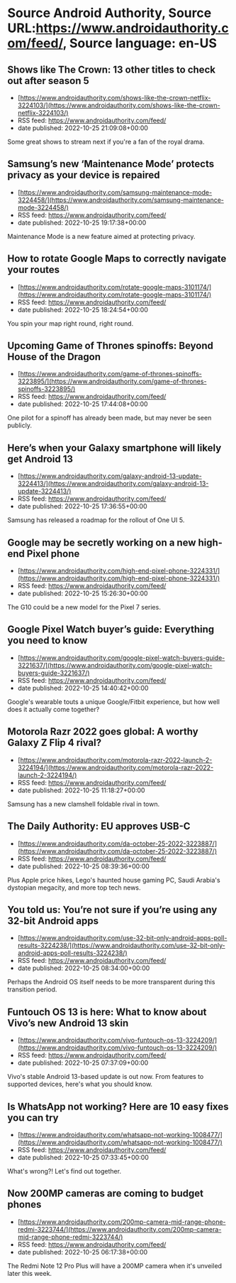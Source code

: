 # Source Android Authority, Source URL:https://www.androidauthority.com/feed/, Source language: en-US

## Shows like The Crown: 13 other titles to check out after season 5
 - [https://www.androidauthority.com/shows-like-the-crown-netflix-3224103/](https://www.androidauthority.com/shows-like-the-crown-netflix-3224103/)
 - RSS feed: https://www.androidauthority.com/feed/
 - date published: 2022-10-25 21:09:08+00:00

Some great shows to stream next if you're a fan of the royal drama.

## Samsung’s new ‘Maintenance Mode’ protects privacy as your device is repaired
 - [https://www.androidauthority.com/samsung-maintenance-mode-3224458/](https://www.androidauthority.com/samsung-maintenance-mode-3224458/)
 - RSS feed: https://www.androidauthority.com/feed/
 - date published: 2022-10-25 19:17:38+00:00

Maintenance Mode is a new feature aimed at protecting privacy.

## How to rotate Google Maps to correctly navigate your routes
 - [https://www.androidauthority.com/rotate-google-maps-3101174/](https://www.androidauthority.com/rotate-google-maps-3101174/)
 - RSS feed: https://www.androidauthority.com/feed/
 - date published: 2022-10-25 18:24:54+00:00

You spin your map right round, right round.

## Upcoming Game of Thrones spinoffs: Beyond House of the Dragon
 - [https://www.androidauthority.com/game-of-thrones-spinoffs-3223895/](https://www.androidauthority.com/game-of-thrones-spinoffs-3223895/)
 - RSS feed: https://www.androidauthority.com/feed/
 - date published: 2022-10-25 17:44:08+00:00

One pilot for a spinoff has already been made, but may never be seen publicly.

## Here’s when your Galaxy smartphone will likely get Android 13
 - [https://www.androidauthority.com/galaxy-android-13-update-3224413/](https://www.androidauthority.com/galaxy-android-13-update-3224413/)
 - RSS feed: https://www.androidauthority.com/feed/
 - date published: 2022-10-25 17:36:55+00:00

Samsung has released a roadmap for the rollout of One UI 5.

## Google may be secretly working on a new high-end Pixel phone
 - [https://www.androidauthority.com/high-end-pixel-phone-3224331/](https://www.androidauthority.com/high-end-pixel-phone-3224331/)
 - RSS feed: https://www.androidauthority.com/feed/
 - date published: 2022-10-25 15:26:30+00:00

The G10 could be a new model for the Pixel 7 series.

## Google Pixel Watch buyer’s guide: Everything you need to know
 - [https://www.androidauthority.com/google-pixel-watch-buyers-guide-3221637/](https://www.androidauthority.com/google-pixel-watch-buyers-guide-3221637/)
 - RSS feed: https://www.androidauthority.com/feed/
 - date published: 2022-10-25 14:40:42+00:00

Google's wearable touts a unique Google/Fitbit experience, but how well does it actually come together?

## Motorola Razr 2022 goes global: A worthy Galaxy Z Flip 4 rival?
 - [https://www.androidauthority.com/motorola-razr-2022-launch-2-3224194/](https://www.androidauthority.com/motorola-razr-2022-launch-2-3224194/)
 - RSS feed: https://www.androidauthority.com/feed/
 - date published: 2022-10-25 11:18:27+00:00

Samsung has a new clamshell foldable rival in town.

## The Daily Authority: EU approves USB-C
 - [https://www.androidauthority.com/da-october-25-2022-3223887/](https://www.androidauthority.com/da-october-25-2022-3223887/)
 - RSS feed: https://www.androidauthority.com/feed/
 - date published: 2022-10-25 08:39:36+00:00

Plus Apple price hikes, Lego's haunted house gaming PC, Saudi Arabia's dystopian megacity, and more top tech news.

## You told us: You’re not sure if you’re using any 32-bit Android apps
 - [https://www.androidauthority.com/use-32-bit-only-android-apps-poll-results-3224238/](https://www.androidauthority.com/use-32-bit-only-android-apps-poll-results-3224238/)
 - RSS feed: https://www.androidauthority.com/feed/
 - date published: 2022-10-25 08:34:00+00:00

Perhaps the Android OS itself needs to be more transparent during this transition period.

## Funtouch OS 13 is here: What to know about Vivo’s new Android 13 skin
 - [https://www.androidauthority.com/vivo-funtouch-os-13-3224209/](https://www.androidauthority.com/vivo-funtouch-os-13-3224209/)
 - RSS feed: https://www.androidauthority.com/feed/
 - date published: 2022-10-25 07:37:09+00:00

Vivo's stable Android 13-based update is out now. From features to supported devices, here's what you should know.

## Is WhatsApp not working? Here are 10 easy fixes you can try
 - [https://www.androidauthority.com/whatsapp-not-working-1008477/](https://www.androidauthority.com/whatsapp-not-working-1008477/)
 - RSS feed: https://www.androidauthority.com/feed/
 - date published: 2022-10-25 07:33:45+00:00

What's wrong?! Let's find out together.

## Now 200MP cameras are coming to budget phones
 - [https://www.androidauthority.com/200mp-camera-mid-range-phone-redmi-3223744/](https://www.androidauthority.com/200mp-camera-mid-range-phone-redmi-3223744/)
 - RSS feed: https://www.androidauthority.com/feed/
 - date published: 2022-10-25 06:17:38+00:00

The Redmi Note 12 Pro Plus will have a 200MP camera when it's unveiled later this week.
